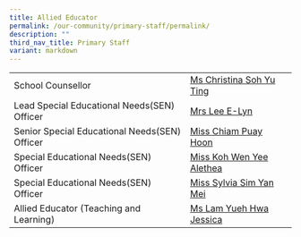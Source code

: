 ```yaml
---
title: Allied Educator
permalink: /our-community/primary-staff/permalink/
description: ""
third_nav_title: Primary Staff
variant: markdown
---
```

| |  | 
| -------- | -------- |
|School Counsellor|[Ms Christina Soh Yu Ting](mailto:christina_soh_yu_ting@schools.gov.sg)|
|Lead Special Educational Needs(SEN) Officer|[Mrs Lee E-Lyn](mailto:lim_e-lyn_lin_yilin@schools.gov.sg)|
|Senior Special Educational Needs(SEN) Officer|[Miss Chiam Puay Hoon](mailto:lindy_chiam_puay_hoon@schools.gov.sg)|
|Special Educational Needs(SEN) Officer|[Miss Koh Wen Yee Alethea](mailto:Koh_Wen_Yee_Alethea@schools.gov.sg)|
|Special Educational Needs(SEN) Officer|[Miss Sylvia Sim Yan Mei](mailto:Sylvia_Sim_Yan_Mei@schools.gov.sg)|
|Allied Educator (Teaching and Learning)|[Ms Lam Yueh Hwa Jessica](mailto:lam_yueh_hwa_jessica@schools.gov.sg)|